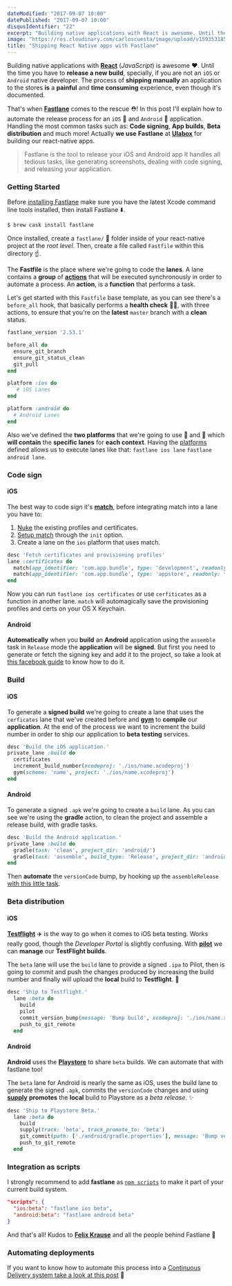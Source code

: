 ```yaml
---
dateModified: "2017-09-07 10:00"
datePublished: "2017-09-07 10:00"
disqusIdentifier: "22"
excerpt: "Building native applications with React is awesome. Until the time you have to release a new build. That's when Fastlane comes to the rescue!"
image: "https://res.cloudinary.com/carloscuesta/image/upload/v1593531858/blog-featured-images/Shipping_React_Native_apps_with_Fastlane.png"
title: "Shipping React Native apps with Fastlane"
---
```


Building native applications with [**React**](https://facebook.github.io/react-native/) (_JavaScript_) is awesome ❤️. Until the time you have to **release a new build**, specially, if you are not an `iOS` or `Android` native developer. The process of **shipping manually** an application to the stores **is** a **painful** and **time consuming** experience, even though it's documented.

That's when [**Fastlane**](https://fastlane.tools) comes to the rescue ⛑! In this post I'll explain how to automate the release process for an `iOS` 🍏 and `Android` 🤖 application. Handling the most common tasks such as: **Code signing**, **App builds**, **Beta distribution** and much more! Actually **we use** **Fastlane** at [**Ulabox**](https://www.ulabox.com) for building our react-native apps.

> Fastlane is the tool to release your iOS and Android app
It handles all tedious tasks, like generating screenshots, dealing with code signing, and releasing your application.

### Getting Started

Before [installing Fastlane](https://github.com/fastlane/fastlane#installation) make sure you have the latest Xcode command line tools installed, then install Fastlane ⬇️.

```bash
$ brew cask install fastlane
```

Once installed, create a `fastlane/` 📁 folder inside of your react-native project at the _root level_. Then, create a file called `Fastfile` within this directory ☝️.

The **Fastfile** is the place where we're going to code the **lanes**. A lane contains a **group** of [**actions**](https://docs.fastlane.tools/actions/#code-signing) that will be executed synchronously in order to automate a process. An **action**, is a **function** that performs a task.

Let's get started with this `Fastfile` base template, as you can see there's a `before_all` hook, that basically performs a **health check** 👨‍⚕️, with three actions, to ensure that you're on the **latest** `master` branch with a **clean** status.

```ruby
fastlane_version '2.53.1'

before_all do
  ensure_git_branch
  ensure_git_status_clean
  git_pull
end

platform :ios do
   # iOS Lanes
end

platform :android do
  # Android Lanes
end
```

Also we've defined the **two platforms** that we're going to use 🍏 and 🤖 which **will contain** the **specific lanes** for **each context**. Having the [platforms](https://github.com/fastlane/fastlane/blob/master/fastlane/docs/Platforms.md) defined allows us to execute lanes like that: `fastlane ios lane` `fastlane android lane`.

### Code sign

#### iOS

The best way to code sign it's **[match](https://docs.fastlane.tools/actions/match/)**, before integrating match into a lane you have to:

1. [Nuke](https://docs.fastlane.tools/actions/match/#nuke)  the existing profiles and certificates.
2. [Setup match](https://docs.fastlane.tools/actions/match/#setup) through the `init` option.
3. Create a lane on the `ios` platform that uses match.

```ruby
desc 'Fetch certificates and provisioning profiles'
lane :certificates do
  match(app_identifier: 'com.app.bundle', type: 'development', readonly: true)
  match(app_identifier: 'com.app.bundle', type: 'appstore', readonly: true)
end
```

Now you can run `fastlane ios certificates` or use `cerfiticates` as a function in another lane. `match` will automagically save the provisioning profiles and certs on your OS X Keychain.

#### Android

**Automatically** when you **build** an **Android** application using the `assemble` task in `Release` mode the **application** will be **signed**. But first you need to generate or fetch the signing key and add it to the project, so take a look at [this facebook guide](https://facebook.github.io/react-native/docs/signed-apk-android.html) to know how to do it.

### Build

#### iOS

To generate a **signed build** we're going to create a lane that uses the `cerficates` lane that we've created before and **[gym](https://github.com/fastlane/fastlane/tree/master/gym)** to **compile** our **application**. At the end of the process we want to increment the build number in order to ship our application to **beta testing** services.

```ruby
desc 'Build the iOS application.'
private_lane :build do
  certificates
  increment_build_number(xcodeproj: './ios/name.xcodeproj')
  gym(scheme: 'name', project: './ios/name.xcodeproj')
end
```

#### Android

To generate a signed `.apk` we're going to create a `build` lane. As you can see we're using the **gradle** action, to clean the project and assemble a release build, with gradle tasks.

```ruby
desc 'Build the Android application.'
private_lane :build do
  gradle(task: 'clean', project_dir: 'android/')
  gradle(task: 'assemble', build_type: 'Release', project_dir: 'android/')
end
```

 Then **automate** the `versionCode` bump, by hooking up the `assembleRelease` [with this little task](https://gist.github.com/carloscuesta/678668da906bb80bdd22c8fd690c4fc4).

### Beta distribution

#### iOS

**[Testflight](https://developer.apple.com/testflight/)** ✈️ is the way to go when it comes to iOS beta testing. Works really good, though the _Developer Portal_ is slightly confusing. With **[pilot](https://github.com/fastlane/fastlane/tree/master/pilot)** we can **manage** our **TestFlight builds**.

The `beta` lane will use the `build` lane to provide a signed `.ipa` to Pilot, then is going to commit and push the changes produced by increasing the build number and finally will upload the **local** build to **Testflight**. 🎉

```ruby
desc 'Ship to Testflight.'
  lane :beta do
    build
    pilot
    commit_version_bump(message: 'Bump build', xcodeproj: './ios/name.xcodeproj')
    push_to_git_remote
  end
```

#### Android

**Android** uses the **[Playstore](https://support.google.com/googleplay/android-developer/answer/3131213?hl=en)** to share `beta` builds. We can automate that with fastlane too!

The `beta` lane for Android is nearly the same as iOS, uses the build lane to generate the signed `.apk`, commits the `versionCode` changes and using **[supply](https://github.com/fastlane/fastlane/tree/master/supply)** **promotes** the **local** build to Playstore as a _beta release_. ✨


```ruby
desc 'Ship to Playstore Beta.'
  lane :beta do
    build
    supply(track: 'beta', track_promote_to: 'beta')
    git_commit(path: ['./android/gradle.properties'], message: 'Bump versionCode')
    push_to_git_remote
  end
```

### Integration as scripts

I strongly recommend to add **fastlane** as [`npm scripts`](https://docs.npmjs.com/misc/scripts) to make it part of your current build system.

```json
"scripts": {
  "ios:beta": "fastlane ios beta",
  "android:beta": "fastlane android beta"
}
```

And that's all! Kudos to **[Felix Krause](https://twitter.com/krausefx?lang=es)** and all the people behind Fastlane 👏

### Automating deployments

If you want to know how to automate this process into a [Continuous Delivery system take a look at this post](https://carloscuesta.me/blog/shipping-react-native-fastlane-travis/) 👀

